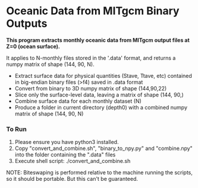 <h1> Oceanic Data from MITgcm Binary Outputs </h1>

<b>This program extracts monthly oceanic data from MITgcm output files at Z=0 (ocean surface).</b>


It applies to N-monthly files stored in the '.data' format, and returns a numpy matrix of shape (144, 90, N).

 * Extract surface data for physical quantities (Stave, Ttave, etc) contained in big-endian binary files (>f4) saved in .data format
 * Convert from binary to 3D numpy matrix of shape (144,90,22)
 * Slice only the surface-level data, leaving a matrix of shape (144, 90,)
 * Combine surface data for each monthly dataset (N)
 * Produce a folder in current directory (depth0) with a combined numpy matrix of shape (144, 90, N)  
  

<h3> To Run </h3> 

1) Please ensure you have python3 installed.
2) Copy "convert_and_combine.sh", "binary_to_npy.py" and "combine.npy" into the folder containing the ".data" files
3) Execute shell script: ./convert_and_combine.sh


NOTE: Biteswaping is performed relative to the machine running the scripts, so it should be portable. But this can't be guaranteed.




